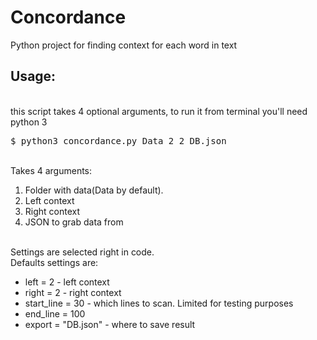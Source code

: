 # Concordance
<p>Python project for finding context for each word in text</p>

## Usage:
<p>
    <br> this script takes 4 optional arguments, to run it from terminal you'll need python 3
    <pre>$ python3 concordance.py Data 2 2 DB.json</pre>
    <br> Takes 4 arguments:
    <ol>
        <li> Folder with data(Data by default).</li>
        <li> Left context</li>
        <li> Right context</li>
        <li> JSON to grab data from</li>
    </ol>
    <br> Settings are selected right in code.
    <br> Defaults settings are:
</p>
<ul>
    <li>left = 2    - left context</li>
    <li>right = 2   - right context</li>
    <li>start_line = 30 - which lines to scan. Limited for testing purposes</li>
    <li>end_line = 100</li>
    <li>export = "DB.json"  - where to save result</li>
</ul>